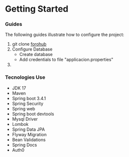 # Getting Started

### Guides
The following guides illustrate how to configure the project:

1. git clone [forohub](https://gitlab.com/HectorMarroquin/foro-hub-api.git)
2. Configure Database
    - Create database
    - Add credentials to file "applicacion.properties"
3.

### Tecnologies Use

* JDK 17
* Maven
* Spring boot 3.4.1
* Spring Security
* Spring web
* Spring boot devtools
* Mysql Driver
* Lombok
* Spring Data JPA
* Flyway Migration
* Bean Validations
* Spring Docs
* Auth0